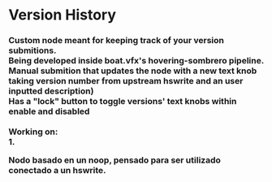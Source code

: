 <h1>Version History</br>
<h3>Custom node meant for keeping track of your version submitions.</br>
  Being developed inside boat.vfx's hovering-sombrero pipeline.</br>
  Manual submition that updates the node with a new text knob </br>
  taking version number from upstream hswrite and an user inputted description)</br>
  Has a "lock" button to toggle versions' text knobs within enable and disabled
  </br>
  </br>
  Working on:</br>
  1. 
  
  
  Nodo basado en un noop, pensado para ser utilizado conectado a un hswrite.
